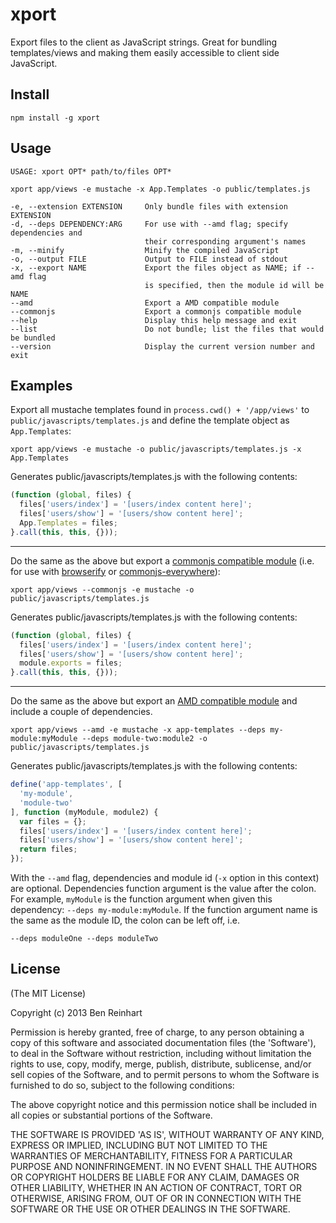# xport

Export files to the client as JavaScript strings. Great for bundling templates/views and making them easily accessible to client side JavaScript.

## Install

`npm install -g xport`

## Usage

```
USAGE: xport OPT* path/to/files OPT*

xport app/views -e mustache -x App.Templates -o public/templates.js

-e, --extension EXTENSION     Only bundle files with extension EXTENSION
-d, --deps DEPENDENCY:ARG     For use with --amd flag; specify dependencies and
                              their corresponding argument's names
-m, --minify                  Minify the compiled JavaScript
-o, --output FILE             Output to FILE instead of stdout
-x, --export NAME             Export the files object as NAME; if --amd flag
                              is specified, then the module id will be NAME
--amd                         Export a AMD compatible module
--commonjs                    Export a commonjs compatible module
--help                        Display this help message and exit
--list                        Do not bundle; list the files that would be bundled
--version                     Display the current version number and exit
```

## Examples

Export all mustache templates found in `process.cwd() + '/app/views'` to `public/javascripts/templates.js` and define the template object as `App.Templates`:

```
xport app/views -e mustache -o public/javascripts/templates.js -x App.Templates
```

Generates public/javascripts/templates.js with the following contents:

```javascript
(function (global, files) {
  files['users/index'] = '[users/index content here]';
  files['users/show'] = '[users/show content here]';
  App.Templates = files;
}.call(this, this, {}));
```

<hr />

Do the same as the above but export a [commonjs compatible module](http://wiki.commonjs.org/wiki/CommonJS) (i.e. for use with [browserify](https://github.com/substack/node-browserify) or [commonjs-everywhere](https://github.com/michaelficarra/commonjs-everywhere)):

```
xport app/views --commonjs -e mustache -o public/javascripts/templates.js
```

Generates public/javascripts/templates.js with the following contents:

```javascript
(function (global, files) {
  files['users/index'] = '[users/index content here]';
  files['users/show'] = '[users/show content here]';
  module.exports = files;
}.call(this, this, {}));
```

<hr />

Do the same as the above but export an [AMD compatible module](http://requirejs.org/docs/api.html#define) and include a couple of dependencies.

```
xport app/views --amd -e mustache -x app-templates --deps my-module:myModule --deps module-two:module2 -o public/javascripts/templates.js
```

Generates public/javascripts/templates.js with the following contents:

```javascript
define('app-templates', [
  'my-module',
  'module-two'
], function (myModule, module2) {
  var files = {};
  files['users/index'] = '[users/index content here]';
  files['users/show'] = '[users/show content here]';
  return files;
});
```

With the `--amd` flag, dependencies and module id (`-x` option in this context) are optional. Dependencies function argument is the value after the colon. For example, `myModule` is the function argument when given this dependency: `--deps my-module:myModule`. If the function argument name is the same as the module ID, the colon can be left off, i.e.

```
--deps moduleOne --deps moduleTwo
```


## License

(The MIT License)

Copyright (c) 2013 Ben Reinhart

Permission is hereby granted, free of charge, to any person obtaining
a copy of this software and associated documentation files (the
'Software'), to deal in the Software without restriction, including
without limitation the rights to use, copy, modify, merge, publish,
distribute, sublicense, and/or sell copies of the Software, and to
permit persons to whom the Software is furnished to do so, subject to
the following conditions:

The above copyright notice and this permission notice shall be
included in all copies or substantial portions of the Software.

THE SOFTWARE IS PROVIDED 'AS IS', WITHOUT WARRANTY OF ANY KIND,
EXPRESS OR IMPLIED, INCLUDING BUT NOT LIMITED TO THE WARRANTIES OF
MERCHANTABILITY, FITNESS FOR A PARTICULAR PURPOSE AND NONINFRINGEMENT.
IN NO EVENT SHALL THE AUTHORS OR COPYRIGHT HOLDERS BE LIABLE FOR ANY
CLAIM, DAMAGES OR OTHER LIABILITY, WHETHER IN AN ACTION OF CONTRACT,
TORT OR OTHERWISE, ARISING FROM, OUT OF OR IN CONNECTION WITH THE
SOFTWARE OR THE USE OR OTHER DEALINGS IN THE SOFTWARE.